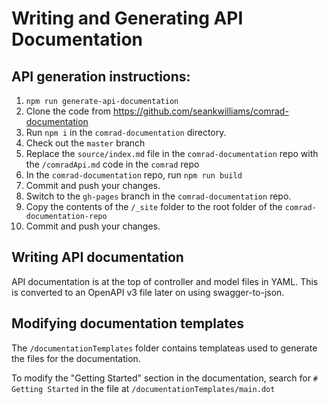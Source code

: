 # Writing and Generating API Documentation

## API generation instructions:
1. `npm run generate-api-documentation`
1. Clone the code from https://github.com/seankwilliams/comrad-documentation
1. Run `npm i` in the `comrad-documentation` directory.
1. Check out the `master` branch
1. Replace the `source/index.md` file in the `comrad-documentation` repo with the `/comradApi.md` code in the `comrad` repo
1. In the `comrad-documentation` repo, run `npm run build`
1. Commit and push your changes.
1. Switch to the `gh-pages` branch in the `comrad-documentation` repo.
1. Copy the contents of the `/_site` folder to the root folder of the `comrad-documentation-repo`
1. Commit and push your changes.

## Writing API documentation
API documentation is at the top of controller and model files in YAML. This is converted to an OpenAPI v3 file later on using swagger-to-json.

## Modifying documentation templates
The `/documentationTemplates` folder contains templateas used to generate the files for the documentation.

To modify the "Getting Started" section in the documentation, search for `# Getting Started` in the file at `/documentationTemplates/main.dot`
